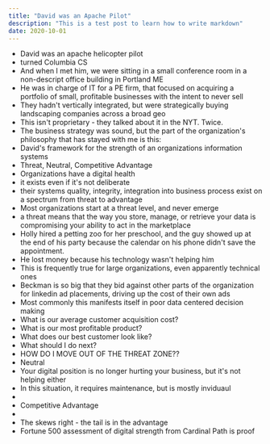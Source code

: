 ```yaml
---
title: "David was an Apache Pilot"
description: "This is a test post to learn how to write markdown"
date: 2020-10-01
---
```

- David was an apache helicopter pilot
- turned Columbia CS
- And when I met him, we were sitting in a small conference room in a non-descript office building in Portland ME
- He was in charge of IT for a PE firm, that focused on acquiring a portfolio of small, profitable businesses with the intent to never sell
- They hadn't vertically integrated, but were strategically buying landscaping companies across a broad geo
- This isn't proprietary - they talked about it in the NYT. Twice.
- The business strategy was sound, but the part of the organization's philosophy that has stayed with me is this:
- David's framework for the strength of an organizations information systems
- Threat, Neutral, Competitive Advantage
- Organizations have a digital health
- it exists even if it's not deliberate
- their systems quality, integrity, integration into business process exist on a spectrum from threat to advantage
- Most organizations start at a threat level, and never emerge
- a threat means that the way you store, manage, or retrieve your data is compromising your ability to act in the marketplace
- Holly hired a petting zoo for her preschool, and the guy showed up at the end of his party because the calendar on his phone didn't save the appointment.
- He lost money because his technology wasn't helping him
- This is frequently true for large organizations, even apparently technical ones
- Beckman is so big that they bid against other parts of the organization for linkedin ad placements, driving up the cost of their own ads
- Most commonly this manifests itself in poor data centered decision making
- What is our average customer acquisition cost?
- What is our most profitable product?
- What does our best customer look like?
- What should I do next?
- HOW DO I MOVE OUT OF THE THREAT ZONE??
- Neutral
- Your digital position is no longer hurting your business, but it's not helping either
- In this situation, it requires maintenance, but is mostly inviduaul
- 
- Competitive Advantage
- 
- The skews right - the tail is in the advantage
- Fortune 500 assessment of digital strength from Cardinal Path is proof